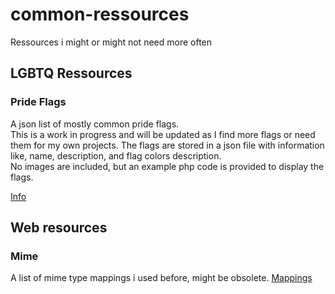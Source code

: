 # common-ressources
Ressources i might or might not need more often

## LGBTQ Ressources

### Pride Flags

A json list of mostly common pride flags.  
This is a work in progress and will be updated as I find more flags or need them for my own projects. 
The flags are stored in a json file with information like, name, description, and flag colors description.  
No images are included, but an example php code is provided to display the flags.

[Info](/lgbtq/flags/Readme.MD)

## Web resources

### Mime
A list of mime type mappings i used before, might be obsolete.
[Mappings](/web/mime/mappings.json)